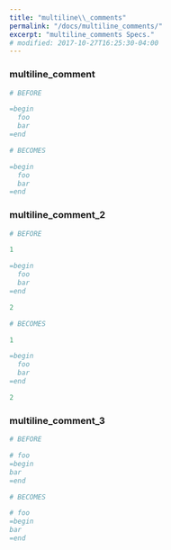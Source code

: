 ```yaml
---
title: "multiline\\_comments"
permalink: "/docs/multiline_comments/"
excerpt: "multiline_comments Specs."
# modified: 2017-10-27T16:25:30-04:00
---
```

### multiline\_comment
```ruby
# BEFORE

=begin
  foo
  bar
=end

```
```ruby
# BECOMES

=begin
  foo
  bar
=end

```
### multiline\_comment\_2
```ruby
# BEFORE

1

=begin
  foo
  bar
=end

2

```
```ruby
# BECOMES

1

=begin
  foo
  bar
=end

2

```
### multiline\_comment\_3
```ruby
# BEFORE

# foo
=begin
bar
=end

```
```ruby
# BECOMES

# foo
=begin
bar
=end
```
